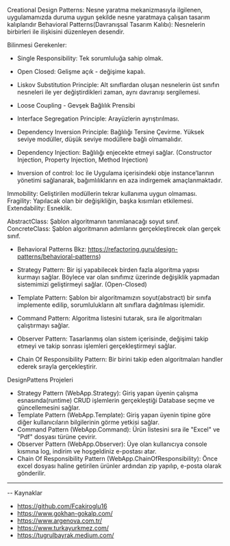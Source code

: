 Creational Design Patterns: Nesne yaratma mekanizmasıyla ilgilenen, uygulamamızda duruma uygun şekilde nesne yaratmaya çalışan tasarım kalıplarıdır
Behavioral Patterns(Davranışsal Tasarım Kalıbı): Nesnelerin birbirleri ile ilişkisini düzenleyen desendir.

Bilinmesi Gerekenler:
- Single Responsibility: Tek sorumluluğa sahip olmak.
- Open Closed: Gelişme açık - değişime kapalı.
- Liskov Substitution Principle: Alt sınıflardan oluşan nesnelerin üst sınıfın nesneleri ile yer değiştirdikleri zaman, aynı davranışı sergilemesi.
- Loose Coupling - Gevşek Bağlılık Prensibi
- Interface Segregation Principle: Arayüzlerin ayrıştırılması.
- Dependency Inversion Principle: Bağlılığı Tersine Çevirme. Yüksek seviye modüller, düşük seviye modüllere bağlı olmamalıdır.
- Dependency Injection: Bağlılığı enjecekte etmeyi sağlar. (Constructor Injection, Property Injection, Method Injection)

- Inversion of control: Ioc ile Uygulama içerisindeki obje instance’larının yönetimi sağlanarak, bağımlılıklarını en aza indirgemek amaçlanmaktadır.

Immobility: Geliştirilen modüllerin tekrar kullanıma uygun olmaması.
Fragility: Yapılacak olan bir değişikliğin, başka kısımları etkilemesi.
Extendability: Esneklik.

AbstractClass: Şablon algoritmanın tanımlanacağı soyut sınıf.
ConcreteClass: Şablon algoritmanın adımlarını gerçekleştirecek olan gerçek sınıf.

- Behavioral Patterns
Bkz: https://refactoring.guru/design-patterns/behavioral-patterns)

- Strategy Pattern: Bir işi yapabilecek birden fazla algoritma yapısı kurmayı sağlar. Böylece var olan sınıfımız üzerinde değişiklik yapmadan sistemimizi geliştirmeyi sağlar. (Open-Closed)
- Template Pattern: Şablon bir algoritmamızın soyut(abstract) bir sınıfa implemente edilip, sorumlulukların alt sınıflara dağıtılması işlemidir.
- Command Pattern: Algoritma listesini tutarak, sıra ile algoritmaları çalıştırmayı sağlar.
- Observer Pattern: Tasarlanmış olan sistem içerisinde, değişimi takip etmeyi ve takip sonrası işlemleri gerçekleştirmeyi sağlar.
- Chain Of Responsibility Pattern: Bir birini takip eden algoritmaları handler ederek sırayla gerçekleştirir.

DesignPattens Projeleri
- Strategy Pattern (WebApp.Strategy): Giriş yapan üyenin çalışma esnasında(runtime) CRUD işlemlerin gerçekleştiği Database seçme ve güncellemesini sağlar.
- Template Pattern (WebApp.Template): Giriş yapan üyenin tipine göre diğer kullanıcıların bilgilerinin görme yetkisi sağlar.
- Command Pattern (WebApp.Command): Ürün listesini sıra ile "Excel" ve "Pdf" dosyası türüne çevirir.
- Observer Pattern (WebApp.Observer): Üye olan kullanıcıya console kısmına log, indirim ve hoşgeldiniz e-postası atar.
- Chain Of Responsibility Pattern (WebApp.ChainOfResponsibility): Önce excel dosyası haline getirilen ürünler ardından zip yapılıp, e-posta olarak gönderilir.

---------------------------------------------------------

-- Kaynaklar
- https://github.com/Fcakiroglu16
- https://www.gokhan-gokalp.com/
- https://www.argenova.com.tr/
- https://www.turkayurkmez.com/
- https://tugrulbayrak.medium.com/
